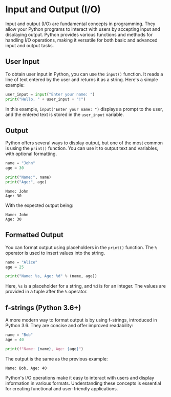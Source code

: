# Input and Output (I/O)

Input and output (I/O) are fundamental concepts in programming. They allow your Python programs to interact with users by accepting input and displaying output. Python provides various functions and methods for handling I/O operations, making it versatile for both basic and advanced input and output tasks.

## User Input

To obtain user input in Python, you can use the `input()` function. It reads a line of text entered by the user and returns it as a string. Here's a simple example:


```python
user_input = input("Enter your name: ")
print("Hello, " + user_input + "!")
```

In this example, `input("Enter your name: ")` displays a prompt to the user, and the entered text is stored in the `user_input` variable.

## Output

Python offers several ways to display output, but one of the most common is using the `print()` function. You can use it to output text and variables, with optional formatting.


```python
name = "John"
age = 30

print("Name:", name)
print("Age:", age)
```

    Name: John
    Age: 30
    

With the expected output being:

```
Name: John
Age: 30
```

## Formatted Output

You can format output using placeholders in the `print()` function. The `%` operator is used to insert values into the string.


```python
name = "Alice"
age = 25

print("Name: %s, Age: %d" % (name, age))
```

Here, `%s` is a placeholder for a string, and `%d` is for an integer. The values are provided in a tuple after the `%` operator.

## f-strings (Python 3.6+)

A more modern way to format output is by using f-strings, introduced in Python 3.6. They are concise and offer improved readability:


```python
name = "Bob"
age = 40

print(f"Name: {name}, Age: {age}")
```

The output is the same as the previous example:

```
Name: Bob, Age: 40
```

Python's I/O operations make it easy to interact with users and display information in various formats. Understanding these concepts is essential for creating functional and user-friendly applications.
